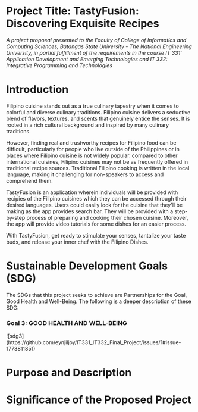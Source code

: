 # Project Title: TastyFusion: Discovering Exquisite Recipes

*A project proposal presented to the Faculty of College of Informatics and Computing Sciences, Batangas State University - The National Engineering University, in partial fulfillment of the requirements in the course IT 331: Application Development and Emerging Technologies and IT 332: Integrative Programming and Technologies*

# Introduction

Filipino cuisine stands out as a true culinary tapestry when it comes to colorful and diverse culinary traditions. Filipino cuisine delivers a seductive blend of flavors, textures, and scents that genuinely entice the senses. It is rooted in a rich cultural background and inspired by many culinary traditions.

However, finding real and trustworthy recipes for Filipino food can be difficult, particularly for people who live outside of the Philippines or in places where Filipino cuisine is not widely popular.
compared to other international cuisines, Filipino cuisines may not be as frequently offered in traditional recipe sources. Traditional Filipino cooking is written in the local language, making it challenging for non-speakers to access and comprehend them.

TastyFusion is an application wherein individuals will be provided with recipies of the Filipino cuisines which they can be accessed through their desired languages. Users could easily look for the cuisine that they'll be making as the app provides search bar. They will be provided with a step-by-step process of preparing and cooking their chosen cuisine. Moreover, the app will provide video tutorials for some dishes for an easier process. 

With TastyFusion, get ready to stimulate your senses, tantalize your taste buds, and release your inner chef with the Filipino Dishes. 

# Sustainable Development Goals (SDG)
The SDGs that this project seeks to achieve are Partnerships for the Goal, Good Health and Well-Being. The following is a deeper description of these SDG:

<h3>Goal 3: GOOD HEALTH AND WELL-BEING</h3>
![sdg3](https://github.com/eynjiljoy/IT331_IT332_Final_Project/issues/1#issue-1773811851)

# Purpose and Description

# Significance of the Proposed Project
